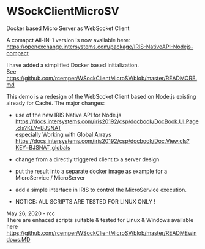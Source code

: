 # WSockClientMicroSV
Docker based Micro Server as WebSocket Client  

A comapct All-IN-1 version is now available here:  
https://openexchange.intersystems.com/package/IRIS-NativeAPI-Nodejs-compact

I have added a simplified Docker based initialization.  
See https://github.com/rcemper/WSockClientMicroSV/blob/master/READMORE.md   

This demo is a redesign of the WebSocket Client based on Node.js existing already for Caché.
The major changes:  
- use of the new IRIS Native API for Node.js   
https://docs.intersystems.com/iris20192/csp/docbook/DocBook.UI.Page.cls?KEY=BJSNAT  
    especially Working with Global Arrays  
https://docs.intersystems.com/iris20192/csp/docbook/Doc.View.cls?KEY=BJSNAT_globals  
- change from a directly triggered client to a server design  
- put the result into a separate docker image as example for a MicroService / MicroServer  
- add a simple interface in IRIS to control the MicroService execution.  


- NOTICE: ALL SCRIPTS ARE TESTED FOR LINUX ONLY !

May 26, 2020 - rcc   
There are enhaced scripts suitable & tested for Linux & Windows available here   
https://github.com/rcemper/WSockClientMicroSV/blob/master/READMEwindows.MD

